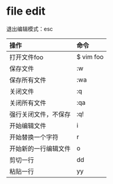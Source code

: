 # file edit

退出编辑模式：esc

|操作|命令|
|:-|:-|
|打开文件foo|$ vim foo|
|保存文件|:w|
|保存所有文件|:wa|
|关闭文件|:q|
|关闭所有文件|:qa|
|强行关闭文件，不保存|:q!|
|开始编辑文件|i|
|开始替换一个字符|r|
|开始新的一行编辑文件|o|
|剪切一行|dd|
|粘贴一行|yy|